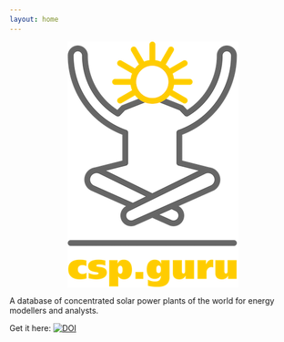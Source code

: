 ```yaml
---
layout: home
---
```


<img style="display: block; margin: 0 auto" src="./images/logo.png" alt="CSP.guru Logo" align="center">

A database of concentrated solar power plants of the world for energy modellers and analysts.

Get it here: [![DOI](https://zenodo.org/badge/DOI/10.5281/zenodo.1262406.svg)](https://doi.org/10.5281/zenodo.1262406)

